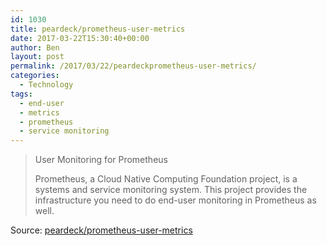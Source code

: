 ```yaml
---
id: 1030
title: peardeck/prometheus-user-metrics
date: 2017-03-22T15:30:40+00:00
author: Ben
layout: post
permalink: /2017/03/22/peardeckprometheus-user-metrics/
categories:
  - Technology
tags:
  - end-user
  - metrics
  - prometheus
  - service monitoring
---
```

> User Monitoring for Prometheus
> 
> Prometheus, a Cloud Native Computing Foundation project, is a systems and service monitoring system. This project provides the infrastructure you need to do end-user monitoring in Prometheus as well.

Source: [peardeck/prometheus-user-metrics](https://github.com/peardeck/prometheus-user-metrics#try-it-locally)